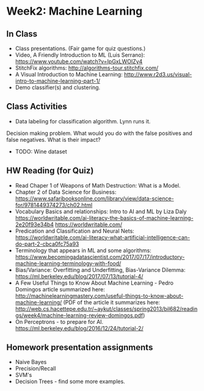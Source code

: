 
# Week2:  Machine Learning


## In Class

* Class presentations. (Fair game for quiz questions.)
* Video, A Friendly Introduction to ML (Luis Serrano): https://www.youtube.com/watch?v=IpGxLWOIZy4
* StitchFix algorithms: http://algorithms-tour.stitchfix.com/
* A Visual Introduction to Machine Learning: http://www.r2d3.us/visual-intro-to-machine-learning-part-1/
* Demo classifier(s) and clustering.

## Class Activities

* Data labeling for classification algorithm.  Lynn runs it.

Decision making problem.  What would you do with the false positives and false negatives.  What is their impact?

* TODO: Wine dataset


## HW Reading (for Quiz)

* Read Chaper 1 of Weapons of Math Destruction: What is a Model.
* Chapter 2 of Data Science for Business: https://www.safaribooksonline.com/library/view/data-science-for/9781449374273/ch02.html
* Vocabulary Basics and relationships: Intro to AI and ML by Liza Daly
https://worldwritable.com/ai-literacy-the-basics-of-machine-learning-2e20f93e34b4
https://worldwritable.com/
* Predication and Classification and Neural Nets: https://worldwritable.com/ai-literacy-what-artificial-intelligence-can-do-part-2-cbca0fc75a93
* Terminology that appears in ML and some algorithms: https://www.becomingadatascientist.com/2017/07/17/introductory-machine-learning-terminology-with-food/
* Bias/Variance: Overfitting and Underfitting, Bias-Variance Dilemma: https://ml.berkeley.edu/blog/2017/07/13/tutorial-4/
* A Few Useful Things to Know About Machine Learning - Pedro Domingos article summarized here: http://machinelearningmastery.com/useful-things-to-know-about-machine-learning/ (PDF of the article it summarizes here: http://web.cs.hacettepe.edu.tr/~aykut/classes/spring2013/bil682/readings/week4/machine-learning-review-domingos.pdf)
* On Perceptrons - to prepare for AI. https://ml.berkeley.edu/blog/2016/12/24/tutorial-2/


## Homework presentation assignments

* Naive Bayes
* Precision/Recall
* SVM's
* Decision Trees - find some more examples.
